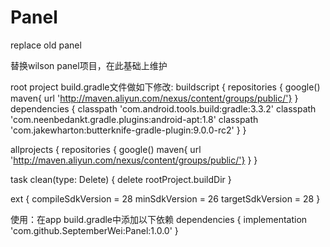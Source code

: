 # Panel
replace old panel

替换wilson panel项目，在此基础上维护

root project build.gradle文件做如下修改:
buildscript {
    repositories {
        google()
        maven{ url 'http://maven.aliyun.com/nexus/content/groups/public/'}
    }
    dependencies {
        classpath 'com.android.tools.build:gradle:3.3.2'
        classpath 'com.neenbedankt.gradle.plugins:android-apt:1.8'
        classpath 'com.jakewharton:butterknife-gradle-plugin:9.0.0-rc2'
    }
}

allprojects {
    repositories {
        google()
        maven{ url 'http://maven.aliyun.com/nexus/content/groups/public/'}
    }
}

task clean(type: Delete) {
    delete rootProject.buildDir
}

ext {
    compileSdkVersion = 28
    minSdkVersion = 26
    targetSdkVersion = 28
}

使用：在app build.gradle中添加以下依赖
dependencies {
	        implementation 'com.github.SeptemberWei:Panel:1.0.0'
}
